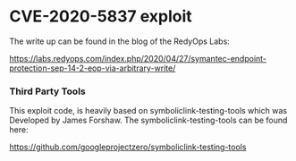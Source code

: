 # CVE-2020-5837 exploit

The write up can be found in the blog of the RedyOps Labs: 

https://labs.redyops.com/index.php/2020/04/27/symantec-endpoint-protection-sep-14-2-eop-via-arbitrary-write/ 

### Third Party Tools
This exploit code, is heavily based on symboliclink-testing-tools which was Developed by James Forshaw. The symboliclink-testing-tools can be found here:

https://github.com/googleprojectzero/symboliclink-testing-tools
